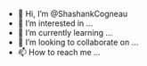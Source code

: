 - 👋 Hi, I’m @ShashankCogneau
- 👀 I’m interested in ...
- 🌱 I’m currently learning ...
- 💞️ I’m looking to collaborate on ...
- 📫 How to reach me ...

<!---
ShashankCogneau/ShashankCogneau is a ✨ special ✨ repository because its `README.md` (this file) appears on your GitHub profile.
You can click the Preview link to take a look at your changes.
--->
